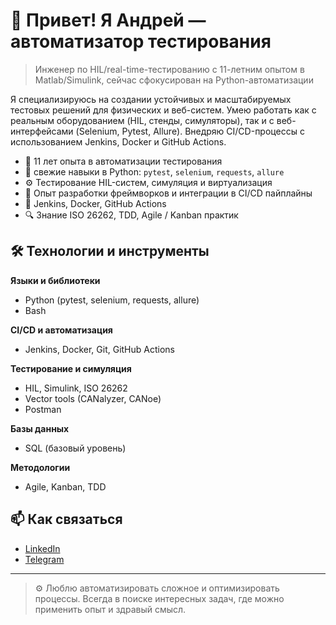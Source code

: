 # 👋 Привет! Я Андрей — автоматизатор тестирования

> Инженер по HIL/real-time-тестированию с 11-летним опытом в Matlab/Simulink, сейчас сфокусирован на Python-автоматизации

Я специализируюсь на создании устойчивых и масштабируемых тестовых решений для физических и веб-систем. Умею работать как с реальным оборудованием (HIL, стенды, симуляторы), так и с веб-интерфейсами (Selenium, Pytest, Allure). Внедряю CI/CD-процессы с использованием Jenkins, Docker и GitHub Actions.

- 🧪 11 лет опыта в автоматизации тестирования
- 🐍 свежие навыки в Python: `pytest`, `selenium`, `requests`, `allure`
- ⚙️ Тестирование HIL-систем, симуляция и виртуализация
- 🚀 Опыт разработки фреймворков и интеграции в CI/CD пайплайны
- 🔄 Jenkins, Docker, GitHub Actions
- 🔍 Знание ISO 26262, TDD, Agile / Kanban практик

## 🛠️ Технологии и инструменты

**Языки и библиотеки**
- Python (pytest, selenium, requests, allure)
- Bash

**CI/CD и автоматизация**
- Jenkins, Docker, Git, GitHub Actions

**Тестирование и симуляция**
- HIL, Simulink, ISO 26262
- Vector tools (CANalyzer, CANoe)
- Postman

**Базы данных**
- SQL (базовый уровень)

**Методологии**
- Agile, Kanban, TDD

## 📫 Как связаться

- [LinkedIn](https://www.linkedin.com/in/a-konovaloff/)
- [Telegram](https://t.me/a_konovaloff)

---

> ⚙️ Люблю автоматизировать сложное и оптимизировать процессы. Всегда в поиске интересных задач, где можно применить опыт и здравый смысл.
